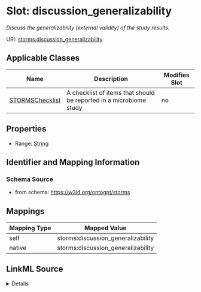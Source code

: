 

# Slot: discussion_generalizability


_Discuss the generalizability (external validity) of the study results._



URI: [storms:discussion_generalizability](http://w3id.org/ontogpt/storms/discussion_generalizability)



<!-- no inheritance hierarchy -->





## Applicable Classes

| Name | Description | Modifies Slot |
| --- | --- | --- |
| [STORMSChecklist](STORMSChecklist.md) | A checklist of items that should be reported in a microbiome study |  no  |







## Properties

* Range: [String](String.md)





## Identifier and Mapping Information







### Schema Source


* from schema: https://w3id.org/ontogpt/storms




## Mappings

| Mapping Type | Mapped Value |
| ---  | ---  |
| self | storms:discussion_generalizability |
| native | storms:discussion_generalizability |




## LinkML Source

<details>
```yaml
name: discussion_generalizability
description: Discuss the generalizability (external validity) of the study results.
from_schema: https://w3id.org/ontogpt/storms
rank: 1000
alias: discussion_generalizability
owner: STORMSChecklist
domain_of:
- STORMSChecklist
slot_group: discussion
range: string

```
</details>